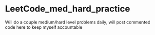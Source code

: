 # LeetCode_med_hard_practice

Will do a couple medium/hard level problems daily, will post commented code here to keep myself accountable
